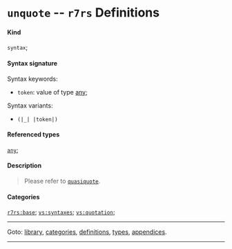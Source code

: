 

<a id='definition__r7rs__unquote'></a>

# `unquote` -- `r7rs` Definitions


#### Kind

`syntax`;


#### Syntax signature

Syntax keywords:
 * `token`: value of type [any](../../r7rs/types/any.md#type__r7rs__any);

Syntax variants:
 * `(|_| |token|)`


#### Referenced types

[`any`](../../r7rs/types/any.md#type__r7rs__any);


#### Description

> Please refer to [`quasiquote`](../../r7rs/definitions/quasiquote.md#definition__r7rs__quasiquote).


#### Categories

[`r7rs:base`](../../r7rs/categories/r7rs_3a_base.md#category__r7rs__r7rs_3a_base);
[`vs:syntaxes`](../../r7rs/categories/vs_3a_syntaxes.md#category__r7rs__vs_3a_syntaxes);
[`vs:quotation`](../../r7rs/categories/vs_3a_quotation.md#category__r7rs__vs_3a_quotation);

----

Goto: [library](../../r7rs/_index.md#library__r7rs), [categories](../../r7rs/categories/_index.md#toc__r7rs__categories), [definitions](../../r7rs/definitions/_index.md#toc__r7rs__definitions), [types](../../r7rs/types/_index.md#toc__r7rs__types), [appendices](../../r7rs/appendices/_index.md#toc__r7rs__appendices).

----


